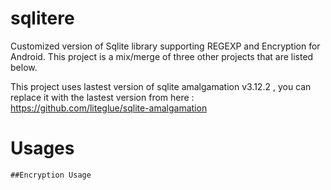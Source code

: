 # sqlitere
Customized version of Sqlite library supporting REGEXP and Encryption for Android.
This project is a mix/merge of three other projects that are listed below.

This project uses lastest version of sqlite amalgamation v3.12.2 , you can replace it with the lastest version from here :
https://github.com/liteglue/sqlite-amalgamation

# Usages
	##Encryption Usage

